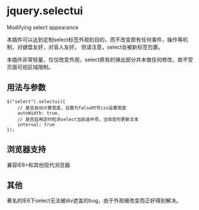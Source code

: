 jquery.selectui
===============

Modifying select appearance

本插件可以达到定制select标签外观的目的，而不改变原有任何事件，操作等机制，对键盘友好，对盲人友好。
但请注意，select会被新标签包裹。

本插件非常轻量，仅仅改变外观，select原有的弹出部分并未做任何修改，故不受页面可视区域限制。

## 用法与参数

```Javescript
$("select").selectui({
	// 是否自动计算宽度，设置为false时可css设置宽度
	autoWidth: true,
	// 是否启用定时检测select当前选中项，当改变时更新文本
	interval: true
});
```

## 浏览器支持

兼容IE6+和其他现代浏览器

## 其他

著名的IE6下select无法被div遮盖的bug，由于外观被改变而正好得到解决。

